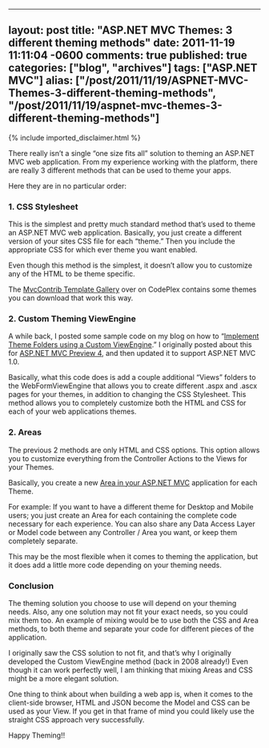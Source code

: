   ---
  layout: post
  title: "ASP.NET MVC Themes: 3 different theming methods"
  date: 2011-11-19 11:11:04 -0600
  comments: true
  published: true
  categories: ["blog", "archives"]
  tags: ["ASP.NET MVC"]
  alias: ["/post/2011/11/19/ASPNET-MVC-Themes-3-different-theming-methods", "/post/2011/11/19/aspnet-mvc-themes-3-different-theming-methods"]
  ---
<!-- more -->
{% include imported_disclaimer.html %}
<p>There really isn’t a single “one size fits all” solution to theming an ASP.NET MVC web application. From my experience working with the platform, there are really 3 different methods that can be used to theme your apps.</p>  <p>Here they are in no particular order:</p>  <h3>1. CSS Stylesheet</h3>  <p>This is the simplest and pretty much standard method that’s used to theme an ASP.NET MVC web application. Basically, you just create a different version of your sites CSS file for each “theme.” Then you include the appropriate CSS for which ever theme you want enabled.</p>  <p>Even though this method is the simplest, it doesn’t allow you to customize any of the HTML to be theme specific.</p>  <p>The <a href="http://mvccontribgallery.codeplex.com/">MvcContrib Template Gallery</a> over on CodePlex contains some themes you can download that work this way.</p>  <h3>2. Custom Theming ViewEngine</h3>  <p>A while back, I posted some sample code on my blog on how to “<a href="http://pietschsoft.com/post/2009/03/ASPNET-MVC-Implement-Theme-Folders-using-a-Custom-ViewEngine.aspx">Implement Theme Folders using a Custom ViewEngine</a>.” I originally posted about this for <a href="http://pietschsoft.com/post/2008/08/17/How-To-Setup-Custom-Theme-Support-In-ASPNET-MVC-using-a-Custom-ViewEngine.aspx">ASP.NET MVC Preview 4</a>, and then updated it to support ASP.NET MVC 1.0.</p>  <p>Basically, what this code does is add a couple additional “Views” folders to the WebFormViewEngine that allows you to create different .aspx and .ascx pages for your themes, in addition to changing the CSS Stylesheet. This method allows you to completely customize both the HTML and CSS for each of your web applications themes.</p>  <h3>2. Areas</h3>  <p>The previous 2 methods are only HTML and CSS options. This option allows you to customize everything from the Controller Actions to the Views for your Themes.</p>  <p>Basically, you create a new <a href="http://msdn.microsoft.com/en-us/library/ee671793.aspx">Area in your ASP.NET MVC</a> application for each Theme.</p>  <p>For example: If you want to have a different theme for Desktop and Mobile users; you just create an Area for each containing the complete code necessary for each experience. You can also share any Data Access Layer or Model code between any Controller / Area you want, or keep them completely separate.</p>  <p>This may be the most flexible when it comes to theming the application, but it does add a little more code depending on your theming needs.</p>  <h3>Conclusion</h3>  <p>The theming solution you choose to use will depend on your theming needs. Also, any one solution may not fit your exact needs, so you could mix them too. An example of mixing would be to use both the CSS and Area methods, to both theme and separate your code for different pieces of the application.</p>  <p>I originally saw the CSS solution to not fit, and that’s why I originally developed the Custom ViewEngine method (back in 2008 already!) Even though it can work perfectly well, I am thinking that mixing Areas and CSS might be a more elegant solution.</p>  <p>One thing to think about when building a web app is, when it comes to the client-side browser, HTML and JSON become the Model and CSS can be used as your View. If you get in that frame of mind you could likely use the straight CSS approach very successfully.</p>  <p>Happy Theming!!</p>
